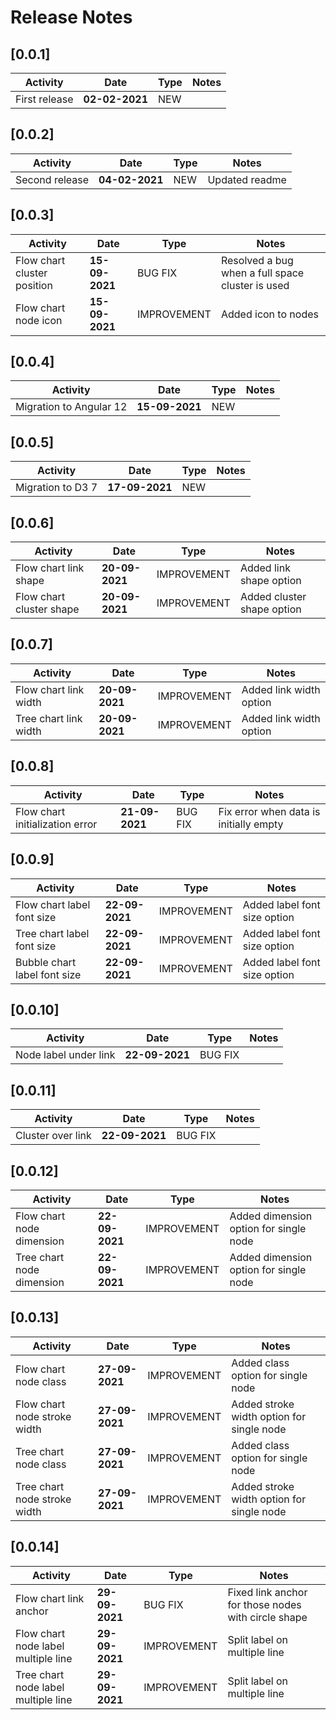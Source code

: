 # Release Notes

## [0.0.1]

| Activity | Date | Type | Notes |
| -------- | ---- | ---- | ---- |
| First release | **02-02-2021** | NEW | |

## [0.0.2]

| Activity | Date | Type | Notes |
| -------- | ---- | ---- | ---- |
| Second release | **04-02-2021** | NEW | Updated readme |

## [0.0.3]

| Activity | Date | Type | Notes |
| -------- | ---- | ---- | ---- |
| Flow chart cluster position | **15-09-2021** | BUG FIX | Resolved a bug when a full space cluster is used |
| Flow chart node icon | **15-09-2021** | IMPROVEMENT | Added icon to nodes |

## [0.0.4]

| Activity | Date | Type | Notes |
| -------- | ---- | ---- | ---- |
| Migration to Angular 12 | **15-09-2021** | NEW | |

## [0.0.5]

| Activity | Date | Type | Notes |
| -------- | ---- | ---- | ---- |
| Migration to D3 7 | **17-09-2021** | NEW | |

## [0.0.6]

| Activity | Date | Type | Notes |
| -------- | ---- | ---- | ---- |
| Flow chart link shape | **20-09-2021** | IMPROVEMENT | Added link shape option |
| Flow chart cluster shape | **20-09-2021** | IMPROVEMENT | Added cluster shape option |

## [0.0.7]

| Activity | Date | Type | Notes |
| -------- | ---- | ---- | ---- |
| Flow chart link width | **20-09-2021** | IMPROVEMENT | Added link width option |
| Tree chart link width | **20-09-2021** | IMPROVEMENT | Added link width option |

## [0.0.8]

| Activity | Date | Type | Notes |
| -------- | ---- | ---- | ---- |
| Flow chart initialization error | **21-09-2021** | BUG FIX | Fix error when data is initially empty |

## [0.0.9]

| Activity | Date | Type | Notes |
| -------- | ---- | ---- | ---- |
| Flow chart label font size | **22-09-2021** | IMPROVEMENT | Added label font size option |
| Tree chart label font size | **22-09-2021** | IMPROVEMENT | Added label font size option |
| Bubble chart label font size | **22-09-2021** | IMPROVEMENT | Added label font size option |

## [0.0.10]

| Activity | Date | Type | Notes |
| -------- | ---- | ---- | ---- |
| Node label under link | **22-09-2021** | BUG FIX | |

## [0.0.11]

| Activity | Date | Type | Notes |
| -------- | ---- | ---- | ---- |
| Cluster over link | **22-09-2021** | BUG FIX | |

## [0.0.12]

| Activity | Date | Type | Notes |
| -------- | ---- | ---- | ---- |
| Flow chart node dimension | **22-09-2021** | IMPROVEMENT | Added dimension option for single node |
| Tree chart node dimension | **22-09-2021** | IMPROVEMENT | Added dimension option for single node |

## [0.0.13]

| Activity | Date | Type | Notes |
| -------- | ---- | ---- | ---- |
| Flow chart node class | **27-09-2021** | IMPROVEMENT | Added class option for single node |
| Flow chart node stroke width | **27-09-2021** | IMPROVEMENT | Added stroke width option for single node |
| Tree chart node class | **27-09-2021** | IMPROVEMENT | Added class option for single node |
| Tree chart node stroke width | **27-09-2021** | IMPROVEMENT | Added stroke width option for single node |

## [0.0.14]

| Activity | Date | Type | Notes |
| -------- | ---- | ---- | ---- |
| Flow chart link anchor | **29-09-2021** | BUG FIX | Fixed link anchor for those nodes with circle shape |
| Flow chart node label multiple line | **29-09-2021** | IMPROVEMENT | Split label on multiple line |
| Tree chart node label multiple line | **29-09-2021** | IMPROVEMENT | Split label on multiple line |
